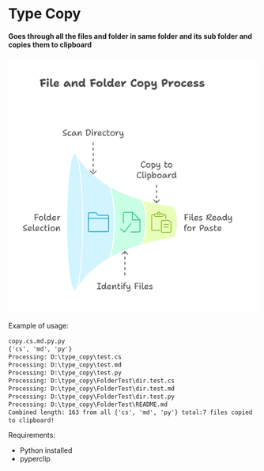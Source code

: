 # Type Copy

#### Goes through all the files and folder in same folder and its sub folder and copies them to clipboard

![Type Copy visual.png](docs/Type%20Copy%20visual.png)

Example of usage:

```
copy.cs.md.py.py
{'cs', 'md', 'py'}
Processing: D:\type_copy\test.cs
Processing: D:\type_copy\test.md
Processing: D:\type_copy\test.py
Processing: D:\type_copy\FolderTest\dir.test.cs
Processing: D:\type_copy\FolderTest\dir.test.md
Processing: D:\type_copy\FolderTest\dir.test.py
Processing: D:\type_copy\FolderTest\README.md
Combined length: 163 from all {'cs', 'md', 'py'} total:7 files copied to clipboard!
```

Requirements:
- Python installed
- pyperclip